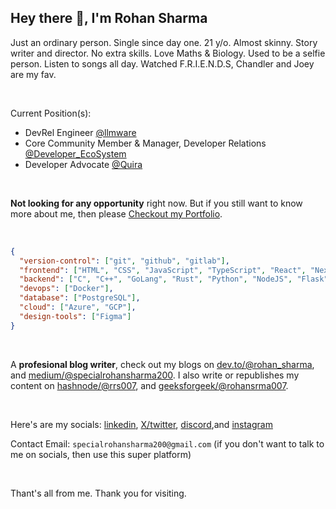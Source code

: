 ## Hey there 👋, I'm Rohan Sharma
Just an ordinary person. Single since day one. 21 y/o. Almost skinny. Story writer and director. No extra skills. Love Maths & Biology. Used to be a selfie person. Listen to songs all day. Watched F.R.I.E.N.D.S, Chandler and Joey are my fav.

&nbsp;

Current Position(s):
- DevRel Engineer [@llmware](https://github.com/llmware-ai/llmware)
- Core Community Member & Manager, Developer Relations [@Developer_EcoSystem](https://github.com/thedeveco/thedeveco.com)
- Developer Advocate [@Quira](https://quira.sh/)
 
&nbsp;

**Not looking for any opportunity** right now. But if you still want to know more about me, then please [Checkout my Portfolio](https://rohan-sharma-portfolio.vercel.app/experience).

&nbsp;

```json
{
  "version-control": ["git", "github", "gitlab"],
  "frontend": ["HTML", "CSS", "JavaScript", "TypeScript", "React", "NextJs", "Astro", "Framer"],
  "backend": ["C", "C++", "GoLang", "Rust", "Python", "NodeJS", "Flask"],
  "devops": ["Docker"],
  "database": ["PostgreSQL"],
  "cloud": ["Azure", "GCP"],
  "design-tools": ["Figma"]
}
```

&nbsp;

A **profesional blog writer**, check out my blogs on [dev.to/@rohan_sharma](https://dev.to/rohan_sharma), and [medium/@specialrohansharma200](https://medium.com/@specialrohansharma200). I also write or republishes my content on [hashnode/@rrs007](https://hashnode.com/@rrs007), and [geeksforgeek/@rohansrma007](https://www.geeksforgeeks.org/user/rohansrma007/contributions).

&nbsp;

Here's are my socials: [linkedin](https://www.linkedin.com/in/rohan-sharma-9386rs/), [X/twitter](https://x.com/rrs00179), [discord](https://discordapp.com/users/1062048216578793482),and [instagram](https://www.instagram.com/r_rohan__._/)

Contact Email: `specialrohansharma200@gmail.com` (if you don't want to talk to me on socials, then use this super platform)

&nbsp;

Thant's all from me. Thank you for visiting.
